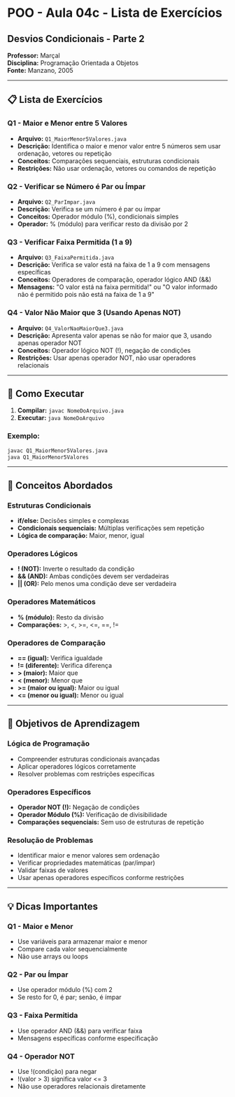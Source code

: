# POO - Aula 04c - Lista de Exercícios
## Desvios Condicionais - Parte 2

**Professor:** Marçal  
**Disciplina:** Programação Orientada a Objetos  
**Fonte:** Manzano, 2005

---

## 📋 Lista de Exercícios

### Q1 - Maior e Menor entre 5 Valores
- **Arquivo:** `Q1_MaiorMenor5Valores.java`
- **Descrição:** Identifica o maior e menor valor entre 5 números sem usar ordenação, vetores ou repetição
- **Conceitos:** Comparações sequenciais, estruturas condicionais
- **Restrições:** Não usar ordenação, vetores ou comandos de repetição

### Q2 - Verificar se Número é Par ou Ímpar
- **Arquivo:** `Q2_ParImpar.java`
- **Descrição:** Verifica se um número é par ou ímpar
- **Conceitos:** Operador módulo (%), condicionais simples
- **Operador:** % (módulo) para verificar resto da divisão por 2

### Q3 - Verificar Faixa Permitida (1 a 9)
- **Arquivo:** `Q3_FaixaPermitida.java`
- **Descrição:** Verifica se valor está na faixa de 1 a 9 com mensagens específicas
- **Conceitos:** Operadores de comparação, operador lógico AND (&&)
- **Mensagens:** "O valor está na faixa permitida!" ou "O valor informado não é permitido pois não está na faixa de 1 a 9"

### Q4 - Valor Não Maior que 3 (Usando Apenas NOT)
- **Arquivo:** `Q4_ValorNaoMaiorQue3.java`
- **Descrição:** Apresenta valor apenas se não for maior que 3, usando apenas operador NOT
- **Conceitos:** Operador lógico NOT (!), negação de condições
- **Restrições:** Usar apenas operador NOT, não usar operadores relacionais

---

## 🚀 Como Executar

1. **Compilar:** `javac NomeDoArquivo.java`
2. **Executar:** `java NomeDoArquivo`

### Exemplo:
```bash
javac Q1_MaiorMenor5Valores.java
java Q1_MaiorMenor5Valores
```

---

## 📝 Conceitos Abordados

### Estruturas Condicionais
- **if/else:** Decisões simples e complexas
- **Condicionais sequenciais:** Múltiplas verificações sem repetição
- **Lógica de comparação:** Maior, menor, igual

### Operadores Lógicos
- **! (NOT):** Inverte o resultado da condição
- **&& (AND):** Ambas condições devem ser verdadeiras
- **|| (OR):** Pelo menos uma condição deve ser verdadeira

### Operadores Matemáticos
- **% (módulo):** Resto da divisão
- **Comparações:** >, <, >=, <=, ==, !=

### Operadores de Comparação
- **== (igual):** Verifica igualdade
- **!= (diferente):** Verifica diferença
- **> (maior):** Maior que
- **< (menor):** Menor que
- **>= (maior ou igual):** Maior ou igual
- **<= (menor ou igual):** Menor ou igual

---

## 🎯 Objetivos de Aprendizagem

### Lógica de Programação
- Compreender estruturas condicionais avançadas
- Aplicar operadores lógicos corretamente
- Resolver problemas com restrições específicas

### Operadores Específicos
- **Operador NOT (!):** Negação de condições
- **Operador Módulo (%):** Verificação de divisibilidade
- **Comparações sequenciais:** Sem uso de estruturas de repetição

### Resolução de Problemas
- Identificar maior e menor valores sem ordenação
- Verificar propriedades matemáticas (par/ímpar)
- Validar faixas de valores
- Usar apenas operadores específicos conforme restrições

---

## 💡 Dicas Importantes

### Q1 - Maior e Menor
- Use variáveis para armazenar maior e menor
- Compare cada valor sequencialmente
- Não use arrays ou loops

### Q2 - Par ou Ímpar
- Use operador módulo (%) com 2
- Se resto for 0, é par; senão, é ímpar

### Q3 - Faixa Permitida
- Use operador AND (&&) para verificar faixa
- Mensagens específicas conforme especificação

### Q4 - Operador NOT
- Use !(condição) para negar
- !(valor > 3) significa valor <= 3
- Não use operadores relacionais diretamente
